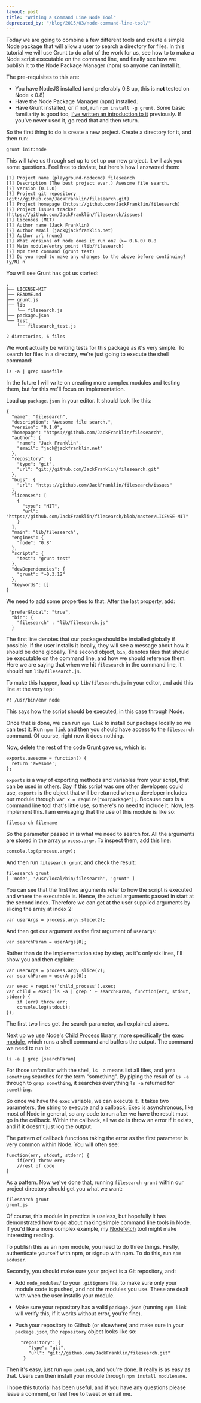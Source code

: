 ```yaml
---
layout: post
title: "Writing a Command Line Node Tool"
deprecated_by: "/blog/2015/03/node-command-line-tool/"
---
```


Today we are going to combine a few different tools and create a simple Node package that will allow a user to search a directory for files. In this tutorial we will use Grunt  to do a lot of the work for us, see how to to make a Node script executable on the command line, and finally see how we publish it to the Node Package Manager (npm) so anyone can install it.

The pre-requisites to this are:

* You have NodeJS installed (and preferably 0.8 up, this is __not__ tested on Node < 0.8)
* Have the Node Package Manager (npm) installed.
* Have Grunt installed, or if not, run `npm install -g grunt`. Some basic familiarity is good too, [I've written an introduction to it](http://javascriptplayground.com/blog/2012/04/grunt-js-command-line-tutorial) previously. If you've never used it, go read that and then return.

So the first thing to do is create a new project. Create a directory for it, and then run:

	grunt init:node
	
This will take us through set up to set up our new project. It will ask you some questions. Feel free to deviate, but here's how I answered them:

	[?] Project name (playground-nodecmd) filesearch
	[?] Description (The best project ever.) Awesome file search.
	[?] Version (0.1.0) 
	[?] Project git repository (git://github.com/JackFranklin/filesearch.git) 
	[?] Project homepage (https://github.com/JackFranklin/filesearch) 
	[?] Project issues tracker (https://github.com/JackFranklin/filesearch/issues) 
	[?] Licenses (MIT) 
	[?] Author name (Jack Franklin) 
	[?] Author email (jack@jackfranklin.net) 
	[?] Author url (none) 
	[?] What versions of node does it run on? (>= 0.6.0) 0.8
	[?] Main module/entry point (lib/filesearch) 
	[?] Npm test command (grunt test) 
	[?] Do you need to make any changes to the above before continuing? (y/N) n
	
You will see Grunt has got us started:
	
	.
	├── LICENSE-MIT
	├── README.md
	├── grunt.js
	├── lib
	│   └── filesearch.js
	├── package.json
	└── test
	    └── filesearch_test.js
	
	2 directories, 6 files
	
We wont actually be writing tests for this package as it's very simple. To search for files in a directory, we're just going to execute the shell command:

	ls -a | grep somefile
	
In the future I will write on creating more complex modules and testing them, but for this we'll focus on implementation. 

Load up `package.json` in your editor. It should look like this:

	{
	  "name": "filesearch",
	  "description": "Awesome file search.",
	  "version": "0.1.0",
	  "homepage": "https://github.com/JackFranklin/filesearch",
	  "author": {
	    "name": "Jack Franklin",
	    "email": "jack@jackfranklin.net"
	  },
	  "repository": {
	    "type": "git",
	    "url": "git://github.com/JackFranklin/filesearch.git"
	  },
	  "bugs": {
	    "url": "https://github.com/JackFranklin/filesearch/issues"
	  },
	  "licenses": [
	    {
	      "type": "MIT",
	      "url": "https://github.com/JackFranklin/filesearch/blob/master/LICENSE-MIT"
	    }
	  ],
	  "main": "lib/filesearch",
	  "engines": {
	    "node": "0.8"
	  },
	  "scripts": {
	    "test": "grunt test"
	  },
	  "devDependencies": {
	    "grunt": "~0.3.12"
	  },
	  "keywords": []
	}

We need to add some properties to that. After the last property, add:

	 "preferGlobal": "true",
	  "bin": {
	    "filesearch" : "lib/filesearch.js"
	  }
	
The first line denotes that our package should be installed globally if possible. If the user installs it locally, they will see a message about how it should be done globally. The second object, `bin`, denotes files that should be executable on the command line, and how we should reference them. Here we are saying that when we hit `filesearch` in the command line, it should run `lib/filesearch.js`.

To make this happen, load up `lib/filesearch.js` in your editor, and add this line at the very top:

	#! /usr/bin/env node
	
This says how the script should be executed, in this case through Node. 

Once that is done, we can run `npm link` to install our package locally so we can test it. Run `npm link` and then you should have access to the `filesearch` command. Of course, right now it does nothing.

Now, delete the rest of the code Grunt gave us, which is:

	exports.awesome = function() {
	  return 'awesome';
	};
	
`exports` is a way of exporting methods and variables from your script, that can be used in others. Say if this script was one other developers could use, `exports` is the object that will be returned when a developer includes our module through `var x = require("ourpackage");`. Because ours is a command line tool that's little use, so there's no need to include it. Now, lets implement this. I am envisaging that the use of this module is like so:

	filesearch filename
	
So the parameter passed in is what we need to search for. All the arguments are stored in the array `process.argv`. To inspect them, add this line:

	console.log(process.argv);
	
And then run `filesearch grunt` and check the result:
	
	filesearch grunt
	[ 'node', '/usr/local/bin/filesearch', 'grunt' ]
	
You can see that the first two arguments refer to how the script is executed and where the executable is. Hence, the actual arguments passed in start at the second index. Therefore we can get at the user supplied arguments by slicing the array at index 2:

	var userArgs = process.argv.slice(2);
	
And then get our argument as the first argument of `userArgs`:

	var searchParam = userArgs[0];
	
Rather than do the implementation step by step, as it's only six lines, I'll show you and then explain:

	var userArgs = process.argv.slice(2);
	var searchParam = userArgs[0];
	
	var exec = require('child_process').exec;
	var child = exec('ls -a | grep ' + searchParam, function(err, stdout, stderr) {
	    if (err) throw err;
	    console.log(stdout);
	});
	
The first two lines get the search parameter, as I explained above.

Next up we use Node's [Child Process](http://nodejs.org/api/child_process.html) library, more specifically the [exec module](http://nodejs.org/api/child_process.html#child_process_child_process_exec_command_options_callback), which runs a shell command and buffers the output. The command we need to run is:

	ls -a | grep {searchParam}
	
For those unfamiliar with the shell, `ls -a` means list all files, and `grep something` searches for the term "something". By piping the result of `ls -a` through to `grep something`, it searches everything `ls -a` returned for `something`.

So once we have the `exec` variable, we can execute it. It takes two parameters, the string to execute and a callback. Exec is asynchronous, like most of Node in general, so any code to run after we have the result must go in the callback. Within the callback, all we do is throw an error if it exists, and if it doesn't just log the output.

The pattern of callback functions taking the error as the first parameter is very common within Node. You will often see:

	function(err, stdout, stderr) {
		if(err) throw err;
		//rest of code
	}

As a pattern. Now we've done that, running `filesearch grunt` within our project directory should get you what we want:

	filesearch grunt
	grunt.js
	
Of course, this module in practice is useless, but hopefully it has demonstrated how to go about making simple command line tools in Node. If you'd like a more complex example, my [Nodefetch](https://github.com/jackfranklin/nodefetch) tool might make interesting reading. 

To publish this as an npm module, you need to do three things. Firstly, authenticate yourself with npm, or signup with npm. To do this, run `npm adduser`. 

Secondly, you should make sure your project is a Git repository, and:

* Add `node_modules/` to your `.gitignore` file, to make sure only your module code is pushed, and not the modules you use. These are dealt with when the user installs your module.
* Make sure your repository has a valid `package.json` (running `npm link` will verify this, if it works without error, you're fine).
* Push your repository to Github (or elsewhere) and make sure in your `package.json`, the `repository` object looks like so:

		"repository": {
		   "type": "git",
		   "url": "git://github.com/JackFranklin/filesearch.git"
		 }


Then it's easy, just run `npm publish`, and you're done. It really is as easy as that. Users can then install your module through `npm install modulename`.

I hope this tutorial has been useful, and if you have any questions please leave a comment, or feel free to tweet or email me.
